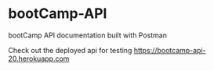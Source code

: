 # bootCamp-API
bootCamp API documentation built with Postman

Check out the deployed api for testing https://bootcamp-api-20.herokuapp.com


